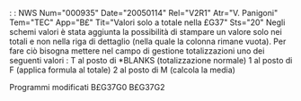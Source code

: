  :  : NWS Num="000935" Date="20050114" Rel="V2R1" Atr="V. Panigoni" Tem="TEC" App="B£" Tit="Valori solo a totale nella £G37" Sts="20"
Negli schemi valori è stata aggiunta la possibilità di stampare un valore solo nei totali e non nella riga di dettaglio (nella quale la colonna rimane vuota).
Per fare ciò bisogna mettere nel campo di gestione totalizzazioni uno dei seguenti valori : 
T al posto di \*BLANKS (totalizzazione normale)
1 al posto di F       (applica formula al totale)
2 al posto di M       (calcola la media)

Programmi modificati
B£G37G0
B£G37G2
